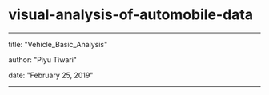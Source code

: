 # visual-analysis-of-automobile-data

---
title: "Vehicle_Basic_Analysis"

author: "Piyu Tiwari"

date: "February 25, 2019"

---
